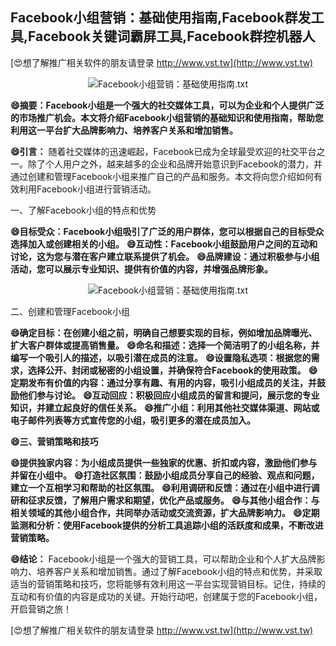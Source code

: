 ## **Facebook小组营销：基础使用指南,Facebook群发工具,Facebook关键词霸屏工具,Facebook群控机器人**

[😍想了解推广相关软件的朋友请登录 http://www.vst.tw](http://www.vst.tw)

 <center><img src="https://vst.tw/MP4/tuiguang/png/6.png" alt="Facebook小组营销：基础使用指南.txt"></center>

**😄摘要：Facebook小组是一个强大的社交媒体工具，可以为企业和个人提供广泛的市场推广机会。本文将介绍Facebook小组营销的基础知识和使用指南，帮助您利用这一平台扩大品牌影响力、培养客户关系和增加销售。**

**😄引言：**
随着社交媒体的迅速崛起，Facebook已成为全球最受欢迎的社交平台之一。除了个人用户之外，越来越多的企业和品牌开始意识到Facebook的潜力，并通过创建和管理Facebook小组来推广自己的产品和服务。本文将向您介绍如何有效利用Facebook小组进行营销活动。

一、了解Facebook小组的特点和优势

**😄目标受众：Facebook小组吸引了广泛的用户群体，您可以根据自己的目标受众选择加入或创建相关的小组。**
**😄互动性：Facebook小组鼓励用户之间的互动和讨论，这为您与潜在客户建立联系提供了机会。**
**😄品牌建设：通过积极参与小组活动，您可以展示专业知识、提供有价值的内容，并增强品牌形象。**

 <center><img src="https://vst.tw/MP4/tuiguang/png/2.png" alt="Facebook小组营销：基础使用指南.txt"></center>

二、创建和管理Facebook小组

**😄确定目标：在创建小组之前，明确自己想要实现的目标，例如增加品牌曝光、扩大客户群体或提高销售量。**
**😄命名和描述：选择一个简洁明了的小组名称，并编写一个吸引人的描述，以吸引潜在成员的注意。**
**😄设置隐私选项：根据您的需求，选择公开、封闭或秘密的小组设置，并确保符合Facebook的使用政策。**
**😄定期发布有价值的内容：通过分享有趣、有用的内容，吸引小组成员的关注，并鼓励他们参与讨论。**
**😄互动回应：积极回应小组成员的留言和提问，展示您的专业知识，并建立起良好的信任关系。**
**😄推广小组：利用其他社交媒体渠道、网站或电子邮件列表等方式宣传您的小组，吸引更多的潜在成员加入。**

**😄三、营销策略和技巧**

**😄提供独家内容：为小组成员提供一些独家的优惠、折扣或内容，激励他们参与并留在小组中。**
**😄打造社区氛围：鼓励小组成员分享自己的经验、观点和问题，建立一个互相学习和帮助的社区氛围。**
**😄利用调研和反馈：通过在小组中进行调研和征求反馈，了解用户需求和期望，优化产品或服务。**
**😄与其他小组合作：与相关领域的其他小组合作，共同举办活动或交流资源，扩大品牌影响力。**
**😄定期监测和分析：使用Facebook提供的分析工具追踪小组的活跃度和成果，不断改进营销策略。**

**😄结论：**
Facebook小组是一个强大的营销工具，可以帮助企业和个人扩大品牌影响力、培养客户关系和增加销售。通过了解Facebook小组的特点和优势，并采取适当的营销策略和技巧，您将能够有效利用这一平台实现营销目标。记住，持续的互动和有价值的内容是成功的关键。开始行动吧，创建属于您的Facebook小组，开启营销之旅！

[😍想了解推广相关软件的朋友请登录 http://www.vst.tw](http://www.vst.tw)



